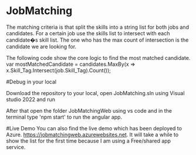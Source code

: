 # JobMatching

The matching criteria is that split the skills into a string list for both jobs and candidates. For a certain job use the skills list to intersect with each candidate�s skill list. The one who has the max count of intersection is the candidate we are looking for.

The following code show the core logic to find the most matched candidate.
var mostMatchedCandidate = candidates.MaxBy(x => x.Skill_Tag.Intersect(job.Skill_Tag).Count());



#Debug in your local

Download the repository to your local, open JobMatching.sln using Visual studio 2022 and run 


After that open the folder JobMatchingWeb using vs code and in the terminal type 'npm start' to run the angular app.


#Live Demo
You can also find the live demo which has been deployed to Azure.
https://jobmatchingweb.azurewebsites.net. It will take a while to show the list for the first time because I am using a Free/shared app service.





